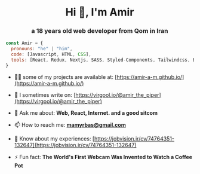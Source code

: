 
<h1 align="center">Hi 👋, I'm Amir</h1>
<h3 align="center">a 18 years old web developer from Qom in Iran</h3>


```js
const Amir = {
  pronouns: "he" | "him",
  code: [Javascript, HTML, CSS],
  tools: [React, Redux, Nextjs, SASS, Styled-Components, Tailwindcss, Bootstrap, Gulp],
}
```

- 👨‍💻 some of my projects are available at: [https://amir-a-m.github.io/](https://amir-a-m.github.io/)

- 📝 I sometimes write on: [https://virgool.io/@amir_the_piper](https://virgool.io/@amir_the_piper)

- 💬 Ask me about: **Web, React, Internet. and a good sitcom**

- 📫 How to reach me: **mamyrbas@gmail.com**

- 📄 Know about my experiences: [https://jobvision.ir/cv/74764351-132647](https://jobvision.ir/cv/74764351-132647)

- ⚡ Fun fact: **The World's First Webcam Was Invented to Watch a Coffee Pot**


